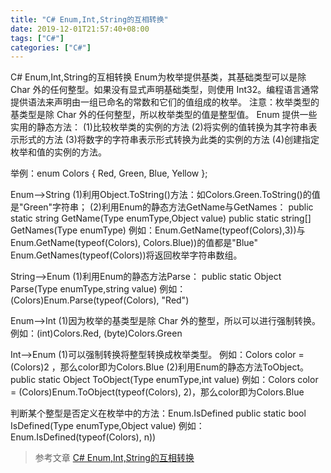 ```yaml
---
title: "C# Enum,Int,String的互相转换"
date: 2019-12-01T21:57:40+08:00
tags: ["C#"]
categories: ["C#"]
---
```


<!--more-->




C# Enum,Int,String的互相转换
    Enum为枚举提供基类，其基础类型可以是除 Char 外的任何整型。如果没有显式声明基础类型，则使用 Int32。编程语言通常提供语法来声明由一组已命名的常数和它们的值组成的枚举。
    注意：枚举类型的基类型是除 Char 外的任何整型，所以枚举类型的值是整型值。
    Enum 提供一些实用的静态方法：
    (1)比较枚举类的实例的方法
    (2)将实例的值转换为其字符串表示形式的方法
    (3)将数字的字符串表示形式转换为此类的实例的方法
    (4)创建指定枚举和值的实例的方法。
 
举例：enum Colors { Red, Green, Blue, Yellow };
 
Enum-->String
(1)利用Object.ToString()方法：如Colors.Green.ToString()的值是"Green"字符串；
(2)利用Enum的静态方法GetName与GetNames：
   public static string GetName(Type enumType,Object value)
   public static string[] GetNames(Type enumType)
   例如：Enum.GetName(typeof(Colors),3))与Enum.GetName(typeof(Colors), Colors.Blue))的值都是"Blue"
         Enum.GetNames(typeof(Colors))将返回枚举字符串数组。
 
String-->Enum
(1)利用Enum的静态方法Parse：
   public static Object Parse(Type enumType,string value)
   例如：(Colors)Enum.Parse(typeof(Colors), "Red")
 
Enum-->Int
(1)因为枚举的基类型是除 Char 外的整型，所以可以进行强制转换。
   例如：(int)Colors.Red, (byte)Colors.Green
 
Int-->Enum
(1)可以强制转换将整型转换成枚举类型。
   例如：Colors color = (Colors)2 ，那么color即为Colors.Blue
(2)利用Enum的静态方法ToObject。
   public static Object ToObject(Type enumType,int value)
   例如：Colors color = (Colors)Enum.ToObject(typeof(Colors), 2)，那么color即为Colors.Blue
 
判断某个整型是否定义在枚举中的方法：Enum.IsDefined
public static bool IsDefined(Type enumType,Object value)
例如：Enum.IsDefined(typeof(Colors), n))

>参考文章
>[C# Enum,Int,String的互相转换](https://www.cnblogs.com/myx/archive/2011/06/17/Enum-Int-String.html)